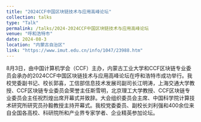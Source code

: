 ```yaml
---
title: "2024CCF中国区块链技术与应用高峰论坛"
collection: talks
type: "Talk"
permalink: /talks/2024-2024CCF中国区块链技术与应用高峰论坛
venue: "呼和浩特市"
date: 2024-08-3
location: "内蒙古自治区"
link: "https://www.imut.edu.cn/info/1047/23988.htm"
---
```


8月3日，由中国计算机学会（CCF）主办，内蒙古工业大学和CCF区块链专业委员会承办的2024CCF中国区块链技术与应用高峰论坛在呼和浩特市成功举行。我校党委副书记、校长郭喜，工信部信息技术发展司副司长江明涛，上海交通大学教授、CCF区块链专业委员会荣誉主任斯雪明，北京理工大学教授、CCF区块链专业委员会主任祝烈煌出席开幕式并致辞。大会组织委员会主席、中国科学院计算技术研究所研究员孙毅教授主持开幕式。我校党委委员、副校长刘利强和400余位来自全国各高校、科研院所和产业界专家学者、企业精英参加论坛。

